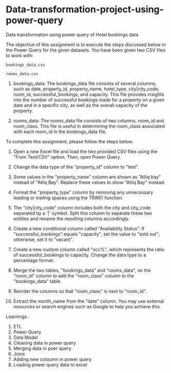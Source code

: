 # Data-transformation-project-using-power-query
Data transformation using power query of Hotel bookings data

The objective of this assignment is to execute the steps discussed below in the Power Query for the given datasets. You have been given two CSV files to work with:

	bookings_data.csv

	rooms_data.csv



1. bookings_data: The bookings_data file consists of several columns, such as date, property_id, property_name, hotel_type, city|city_code, room_id, successful_bookings, and capacity. This file provides insights 
   into the number of successful bookings made for a property on a given date and in a specific city, as well as the overall capacity of the property.



2. rooms_data: The rooms_data file consists of two columns, room_id and room_class. This file is useful in determining the room_class associated with each room_id in the bookings_data file.


To complete this assignment, please follow the steps below:

1. Open a new Excel file and load the two provided CSV files using the "From Text/CSV" option. Then, open Power Query.

2. Change the data type of the "property_id" column to "text".

3. Some values in the "property_name" column are shown as "Atliq bay" instead of "Atliq Bay". Replace these values to show "Atliq Bay" instead.

4. Format the "property_type" column by removing any unnecessary leading or trailing spaces using the TRIM() function.

5. The "city|city_code" column includes both the city and city_code separated by a '|' symbol. Split this column to separate these two entities and rename the resulting columns accordingly.

6. Create a new conditional column called "Availability Status". If "successful_bookings" equals "capacity", set the value to "sold out"; otherwise, set it to "vacant".

7. Create a new custom column called "occ%", which represents the ratio of successful_bookings to capacity. Change the data type to a percentage format.

8. Merge the two tables, "bookings_data" and "rooms_data", on the "room_id" column to add the "room_class" column to the "bookings_data" table.

9. Reorder the columns so that "room_class" is next to "room_id".

10. Extract the month_name from the "date" column. You may use external resources or search engines such as Google to help you achieve this.

Learnings :

1. ETL
2. Power Query
3. Data Model
4. Cleaning data in power query
5. Merging data in poer query
6. Joins
7. Adding new coloumn in power query
8. Loading power query data to excel
